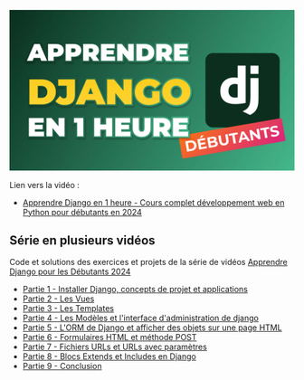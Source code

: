 [![Apprendre Django en 1 heure - Cours complet développement web en Python pour débutants en 2024](apprendre-django-1-heure-debutants.jpg)](https://www.youtube.com/watch?v=xJNvJaLl8bU)

Lien vers la vidéo : 
- [Apprendre Django en 1 heure - Cours complet développement web en Python pour débutants en 2024](https://www.youtube.com/watch?v=xJNvJaLl8bU)

## Série en plusieurs vidéos

Code et solutions des exercices et projets de la série de vidéos [Apprendre Django pour les Débutants 2024](https://www.youtube.com/playlist?list=PLeXyx0kOyiXu_ju_10w9qDzqSDXYpqXDr)

- [Partie 1 - Installer Django, concepts de projet et applications](https://github.com/commentcoder/apprendre-django-debutants-2024/tree/partie_1_introduction)
- [Partie 2 - Les Vues](https://github.com/commentcoder/apprendre-django-debutants-2024/tree/partie_2_templates)
- [Partie 3 - Les Templates](https://github.com/commentcoder/apprendre-django-debutants-2024/tree/partie_3_static)
- [Partie 4 - Les Modèles et l'interface d'administration de django](https://github.com/commentcoder/apprendre-django-debutants-2024/tree/partie_4_models)
- [Partie 5 - L'ORM de Django et afficher des objets sur une page HTML](https://github.com/commentcoder/apprendre-django-debutants-2024/tree/partie_5_orm)
- [Partie 6 - Formulaires HTML et méthode POST](https://github.com/commentcoder/apprendre-django-debutants-2024/tree/partie_6_post)
- [Partie 7 - Fichiers URLs et URLs avec paramètres](https://github.com/commentcoder/apprendre-django-debutants-2024/tree/partie_7_urls)
- [Partie 8 - Blocs Extends et Includes en Django](https://github.com/commentcoder/apprendre-django-debutants-2024/tree/partie_8_blocs)
- [Partie 9 - Conclusion](https://github.com/commentcoder/apprendre-django-debutants-2024/tree/partie_9_conclusion)
